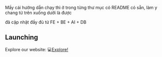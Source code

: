 Mấy cái hướng dẫn chạy thì ở trong từng thư mục có README có sẵn, làm y chang từ trên xuống dưới là được

đã cập nhật đầy đủ từ FE + BE + AI + DB

## Launching
   Explore our website: :computer:<a href="https://mute-ant.vercel.app/" target="_blank">Explore!</a>

